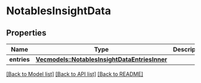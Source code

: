 # NotablesInsightData

## Properties

Name | Type | Description | Notes
------------ | ------------- | ------------- | -------------
**entries** | [**Vec<models::NotablesInsightDataEntriesInner>**](NotablesInsight_data_entries_inner.md) |  | 

[[Back to Model list]](../README.md#documentation-for-models) [[Back to API list]](../README.md#documentation-for-api-endpoints) [[Back to README]](../README.md)


